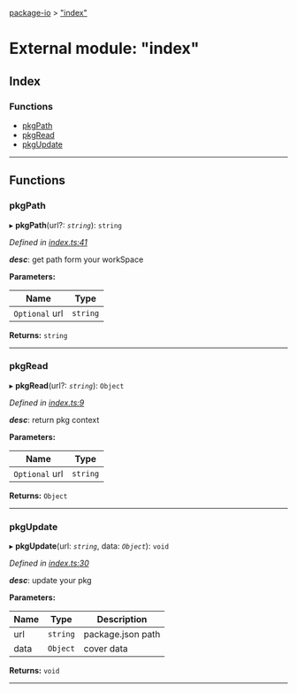 [package-io](../README.md) > ["index"](../modules/_index_.md)

# External module: "index"

## Index

### Functions

* [pkgPath](_index_.md#pkgpath)
* [pkgRead](_index_.md#pkgread)
* [pkgUpdate](_index_.md#pkgupdate)

---

## Functions

<a id="pkgpath"></a>

###  pkgPath

▸ **pkgPath**(url?: *`string`*): `string`

*Defined in [index.ts:41](https://github.com/hua1995116/package-io/blob/a0b61b4/src/index.ts#L41)*

*__desc__*: get path form your workSpace

**Parameters:**

| Name | Type |
| ------ | ------ |
| `Optional` url | `string` |

**Returns:** `string`

___
<a id="pkgread"></a>

###  pkgRead

▸ **pkgRead**(url?: *`string`*): `Object`

*Defined in [index.ts:9](https://github.com/hua1995116/package-io/blob/a0b61b4/src/index.ts#L9)*

*__desc__*: return pkg context

**Parameters:**

| Name | Type |
| ------ | ------ |
| `Optional` url | `string` |

**Returns:** `Object`

___
<a id="pkgupdate"></a>

###  pkgUpdate

▸ **pkgUpdate**(url: *`string`*, data: *`Object`*): `void`

*Defined in [index.ts:30](https://github.com/hua1995116/package-io/blob/a0b61b4/src/index.ts#L30)*

*__desc__*: update your pkg

**Parameters:**

| Name | Type | Description |
| ------ | ------ | ------ |
| url | `string` |  package.json path |
| data | `Object` |  cover data |

**Returns:** `void`

___

